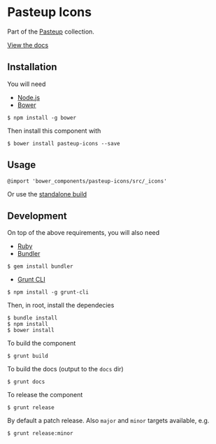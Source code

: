Pasteup Icons
=============

Part of the [Pasteup](https://github.com/guardian/pasteup) collection.

[View the docs](http://guardian.github.io/pasteup-icons/)

## Installation

You will need

 * [Node.js](http://nodejs.org/)
 * [Bower](http://bower.io/)
```
$ npm install -g bower
```

Then install this component with

```
$ bower install pasteup-icons --save
```

## Usage

```
@import 'bower_components/pasteup-icons/src/_icons'
```

Or use the [standalone build](build/icons.min.css)

## Development

On top of the above requirements, you will also need

 * [Ruby](https://www.ruby-lang.org/en/)
 * [Bundler](http://bundler.io/)
```
$ gem install bundler
```
 * [Grunt CLI](http://gruntjs.com/getting-started#installing-the-cli)
```
$ npm install -g grunt-cli
```

Then, in root, install the dependecies

```
$ bundle install
$ npm install
$ bower install
```

To build the component

```
$ grunt build
```

To build the docs (output to the `docs` dir)

```
$ grunt docs
```

To release the component

```
$ grunt release
```

By default a patch release. Also `major` and `minor` targets available, e.g.

```
$ grunt release:minor
```
